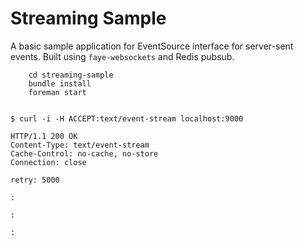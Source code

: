 Streaming Sample
=====================

A basic sample application for EventSource interface for server-sent events.
Built using `faye-websockets` and Redis pubsub.

```shell
    cd streaming-sample
    bundle install
    foreman start
```

```shell

$ curl -i -H ACCEPT:text/event-stream localhost:9000

HTTP/1.1 200 OK
Content-Type: text/event-stream
Cache-Control: no-cache, no-store
Connection: close

retry: 5000

:

:

:

```
